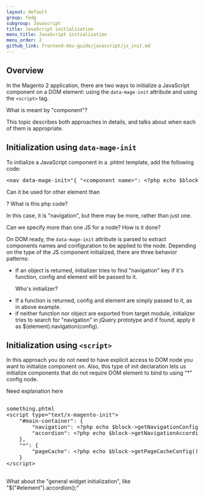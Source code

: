 ```yaml
---
layout: default
group: fedg
subgroup: Javascript
title: JavaScript initialization
menu_title: JavaScript initialization
menu_order: 2
github_link: frontend-dev-guide/javascript/js_init.md
---
```


<h2 id="js_init_overview">Overview</h2>

In the Magento 2 application, there are two ways to initialize a JavaScript component on a DOM element: using the `data-mage-init` attribute and using the `<script>` tag.

<p class="q">What is meant by "component"?</q>

This topic describes both approaches in details, and talks about when each of them is appropriate.

<h2 id="data_mage_init">Initialization using <code>data-mage-init</code></h2>

To initialize a JavaScript component in a .phtml template, add the following code:

<pre>
&lt;nav data-mage-init=&quot;{ &quot;&lt;component_name&gt;&quot;: &lt;?php echo $block-&gt;getNavigationConfig(); ?&gt; }&quot;&gt;&lt;/nav&gt;
</pre>

<p class="q">Can it be used for other element than <nav>? What is this php code?</q>

In this case, it is "navigation", but there may be more, rather than just one.
<p class="q">Can we specify more than one JS for a node? How is it done?</q>

On DOM ready, the `data-mage-init` attribute is parsed to extract components names and configuration to be applied to the node. 
Depending on the type of the JS component initialized, there are three behavior patterns:

<ul>

<li>If an object is returned, initializer tries to find "navigation" key if it's function, config and element will be passed to it.</li>
<p class="q">Who's initializer?</q>
<li>If a function is returned, config and element are simply passed to it, as in above example.</li>
<li>if neither function nor object are exported from target module, initializer tries to search for "navigation" in jQuery prototype and if found, apply it as $(element).navigation(config).</li>
</ul>

<h2 id="init_script">Initialization using <code>&lt;script&gt;</code></h2>
In this approach you do not need to have explicit access to DOM node you want to initialize component on. Also, this type of init declaration lets us initialize components that do not require DOM element to bind to using "*" config node.
<p class="q">Need explanation here</p>

<pre>

something.phtml
&lt;script type=&quot;text/x-magento-init&quot;&gt;
    &quot;#main-container&quot;: {
        &quot;navigation&quot;: &lt;?php echo $block-&gt;getNavigationConfig(); ?&gt;,
        &quot;accordion&quot;: &lt;?php echo $block-&gt;getNavigationAccordionConfig(); ?&gt;
    },
    &quot;*&quot;: {
        &quot;pageCache&quot;: &lt;?php echo $block-&gt;getPageCacheConfig(); ?&gt;
    }
&lt;/script&gt;

</pre>

<p class="q">What about the "general widget initialization", like "$("#element").accordion();" </p>
